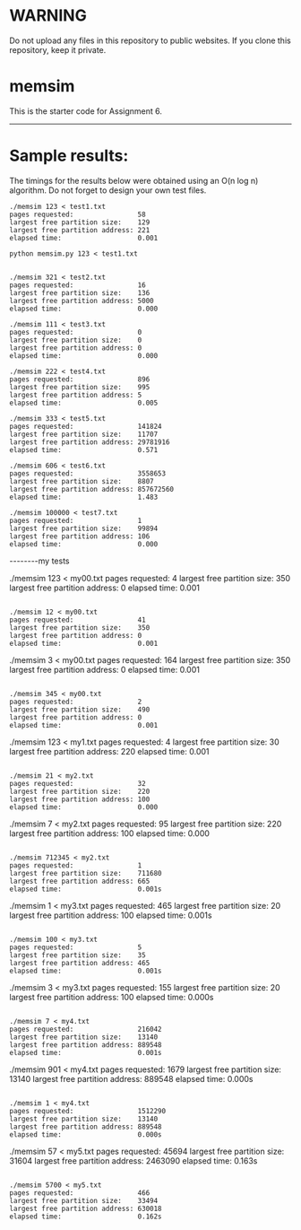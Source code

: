 # WARNING
Do not upload any files in this repository to public websites. If you clone this repository, keep it private.

# memsim

This is the starter code for Assignment 6.

---
# Sample results:
The timings for the results below were obtained using an O(n log n) algorithm. Do not forget to design your own test files.

```
./memsim 123 < test1.txt
pages requested:                58
largest free partition size:    129
largest free partition address: 221
elapsed time:                   0.001

python memsim.py 123 < test1.txt


./memsim 321 < test2.txt
pages requested:                16
largest free partition size:    136
largest free partition address: 5000
elapsed time:                   0.000

./memsim 111 < test3.txt
pages requested:                0
largest free partition size:    0
largest free partition address: 0
elapsed time:                   0.000

./memsim 222 < test4.txt
pages requested:                896
largest free partition size:    995
largest free partition address: 5
elapsed time:                   0.005

./memsim 333 < test5.txt
pages requested:                141824
largest free partition size:    11707
largest free partition address: 29781916
elapsed time:                   0.571

./memsim 606 < test6.txt
pages requested:                3558653
largest free partition size:    8807
largest free partition address: 857672560
elapsed time:                   1.483

./memsim 100000 < test7.txt
pages requested:                1
largest free partition size:    99894
largest free partition address: 106
elapsed time:                   0.000
```


--------my tests

./memsim 123 < my00.txt
pages requested:                4
largest free partition size:    350
largest free partition address: 0
elapsed time:                   0.001
```

./memsim 12 < my00.txt
pages requested:                41
largest free partition size:    350
largest free partition address: 0
elapsed time:                   0.001
```

./memsim 3 < my00.txt
pages requested:                164
largest free partition size:    350
largest free partition address: 0
elapsed time:                   0.001
```

./memsim 345 < my00.txt
pages requested:                2
largest free partition size:    490
largest free partition address: 0
elapsed time:                   0.001
```

./memsim 123 < my1.txt
pages requested:                4
largest free partition size:    30
largest free partition address: 220
elapsed time:                   0.001
```

./memsim 21 < my2.txt
pages requested:                32
largest free partition size:    220
largest free partition address: 100
elapsed time:                   0.000
```

./memsim 7 < my2.txt
pages requested:                95
largest free partition size:    220
largest free partition address: 100
elapsed time:                   0.000
```

./memsim 712345 < my2.txt
pages requested:                1
largest free partition size:    711680
largest free partition address: 665
elapsed time:                   0.001s
```

./memsim 1 < my3.txt
pages requested:                465
largest free partition size:    20
largest free partition address: 100
elapsed time:                   0.001s
```

./memsim 100 < my3.txt
pages requested:                5
largest free partition size:    35
largest free partition address: 465
elapsed time:                   0.001s
```

./memsim 3 < my3.txt
pages requested:                155
largest free partition size:    20
largest free partition address: 100
elapsed time:                   0.000s
```

./memsim 7 < my4.txt
pages requested:                216042
largest free partition size:    13140
largest free partition address: 889548
elapsed time:                   0.001s
```

./memsim 901 < my4.txt
pages requested:                1679
largest free partition size:    13140
largest free partition address: 889548
elapsed time:                   0.000s
```

./memsim 1 < my4.txt
pages requested:                1512290
largest free partition size:    13140
largest free partition address: 889548
elapsed time:                   0.000s
```

./memsim 57 < my5.txt
pages requested:                45694
largest free partition size:    31604
largest free partition address: 2463090
elapsed time:                   0.163s
```

./memsim 5700 < my5.txt
pages requested:                466
largest free partition size:    33494
largest free partition address: 630018
elapsed time:                   0.162s
```



